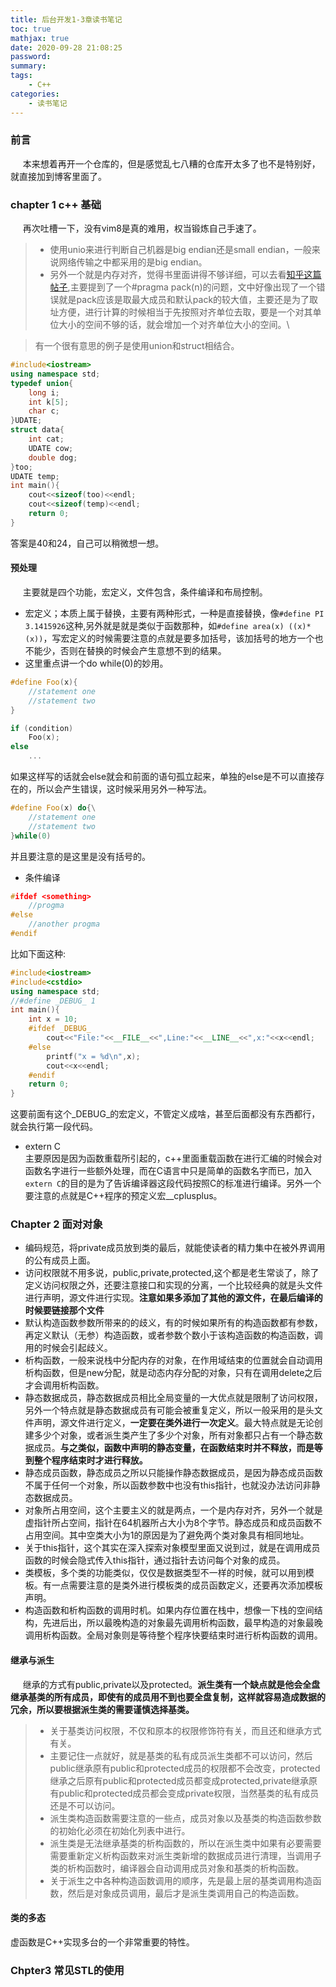 ```yaml
---
title: 后台开发1-3章读书笔记
toc: true
mathjax: true
date: 2020-09-28 21:08:25
password:
summary:
tags:
    - C++
categories:
    - 读书笔记
---
```

### 前言
&nbsp;&nbsp;&nbsp;&nbsp;&nbsp;本来想着再开一个仓库的，但是感觉乱七八糟的仓库开太多了也不是特别好，就直接加到博客里面了。
### chapter 1 c++ 基础
&nbsp;&nbsp;&nbsp;&nbsp;&nbsp;再次吐槽一下，没有vim8是真的难用，权当锻炼自己手速了。
> * 使用unio来进行判断自己机器是big endian还是small endian，一般来说网络传输之中都采用的是big endian。
> * 另外一个就是内存对齐，觉得书里面讲得不够详细，可以去看[知乎这篇帖子](https://zhuanlan.zhihu.com/p/30007037),主要提到了一个#pragma pack(n)的问题，文中好像出现了一个错误就是pack应该是取最大成员和默认pack的较大值，主要还是为了取址方便，进行计算的时候相当于先按照对齐单位去取，要是一个对其单位大小的空间不够的话，就会增加一个对齐单位大小的空间。\
<!--more-->
> 有一个很有意思的例子是使用union和struct相结合。
```c++
#include<iostream>
using namespace std;
typedef union{
    long i;
    int k[5];
    char c;
}UDATE;
struct data{
    int cat;
    UDATE cow;
    double dog;
}too;
UDATE temp;
int main(){
    cout<<sizeof(too)<<endl;
    cout<<sizeof(temp)<<endl;
    return 0;
}
```
答案是40和24，自己可以稍微想一想。
#### 预处理
&nbsp;&nbsp;&nbsp;&nbsp;&nbsp;主要就是四个功能，宏定义，文件包含，条件编译和布局控制。
* 宏定义；本质上属于替换，主要有两种形式，一种是直接替换，像```#define PI 3.1415926```这种,另外就是就是类似于函数那种，如```#define area(x) ((x)*(x))```，写宏定义的时候需要注意的点就是要多加括号，该加括号的地方一个也不能少，否则在替换的时候会产生意想不到的结果。
* 这里重点讲一个do while(0)的妙用。
```c++
#define Foo(x){
    //statement one
    //statement two
}

if (condition)
    Foo(x);
else
    ...
```
如果这样写的话就会else就会和前面的语句孤立起来，单独的else是不可以直接存在的，所以会产生错误，这时候采用另外一种写法。
```c++
#define Foo(x) do{\
    //statement one
    //statement two
}while(0)
```
并且要注意的是这里是没有括号的。
* 条件编译
```c++
#ifdef <something>
    //progma
#else
    //another progma
#endif
```
比如下面这种:
```c++
#include<iostream>
#include<cstdio>
using namespace std;
//#define _DEBUG_ 1
int main(){
    int x = 10;
    #ifdef _DEBUG_
        cout<<"File:"<<__FILE__<<",Line:"<<__LINE__<<",x:"<<x<<endl;
    #else
        printf("x = %d\n",x);
        cout<<x<<endl;
    #endif
    return 0;
}
```
这要前面有这个_DEBUG_的宏定义，不管定义成啥，甚至后面都没有东西都行，就会执行第一段代码。
* extern C\
主要原因是因为函数重载所引起的，c++里面重载函数在进行汇编的时候会对函数名字进行一些额外处理，而在C语言中只是简单的函数名字而已，加入```extern C```的目的是为了告诉编译器这段代码按照C的标准进行编译。另外一个要注意的点就是C++程序的预定义宏__cplusplus。

### Chapter 2 面对对象
* 编码规范，将private成员放到类的最后，就能使读者的精力集中在被外界调用的公有成员上面。
* 访问权限就不用多说，public,private,protected,这个都是老生常谈了，除了定义访问权限之外，还要注意接口和实现的分离，一个比较经典的就是头文件进行声明，源文件进行实现。**注意如果多添加了其他的源文件，在最后编译的时候要链接那个文件**
* 默认构造函数参数所带来的的歧义，有的时候如果所有的构造函数都有参数，再定义默认（无参）构造函数，或者参数个数小于该构造函数的构造函数，调用的时候会引起歧义。
* 析构函数，一般来说栈中分配内存的对象，在作用域结束的位置就会自动调用析构函数，但是new分配，就是动态内存分配的对象，只有在调用delete之后才会调用析构函数。
* 静态数据成员，静态数据成员相比全局变量的一大优点就是限制了访问权限，另外一个特点就是静态数据成员有可能会被重复定义，所以一般采用的是头文件声明，源文件进行定义，**一定要在类外进行一次定义**。最大特点就是无论创建多少个对象，或者派生类产生了多少个对象，所有对象都只占有一个静态数据成员。**与之类似，函数中声明的静态变量，在函数结束时并不释放，而是等到整个程序结束时才进行释放。**
* 静态成员函数，静态成员之所以只能操作静态数据成员，是因为静态成员函数不属于任何一个对象，所以函数参数中也没有this指针，也就没办法访问非静态数据成员。
* 对象所占用空间，这个主要主义的就是两点，一个是内存对齐，另外一个就是虚指针所占空间，指针在64机器所占大小为8个字节。静态成员和成员函数不占用空间。其中空类大小为1的原因是为了避免两个类对象具有相同地址。
* 关于this指针，这个其实在深入探索对象模型里面又说到过，就是在调用成员函数的时候会隐式传入this指针，通过指针去访问每个对象的成员。
* 类模板，多个类的功能类似，仅仅是数据类型不一样的时候，就可以用到模板。有一点需要注意的是类外进行模板类的成员函数定义，还要再次添加模板声明。
* 构造函数和析构函数的调用时机。如果内存位置在栈中，想像一下栈的空间结构，先进后出，所以最晚构造的对象最先调用析构函数，最早构造的对象最晚调用析构函数。全局对象则是等待整个程序快要结束时进行析构函数的调用。

#### 继承与派生
&nbsp;&nbsp;&nbsp;&nbsp;&nbsp;继承的方式有public,private以及protected。**派生类有一个缺点就是他会全盘继承基类的所有成员，即使有的成员用不到也要全盘复制，这样就容易造成数据的冗余，所以要根据派生类的需要谨慎选择基类。**
> * 关于基类访问权限，不仅和原本的权限修饰符有关，而且还和继承方式有关。
> * 主要记住一点就好，就是基类的私有成员派生类都不可以访问，然后public继承原有public和protected成员的权限都不会改变，protected继承之后原有public和protected成员都变成protected,private继承原有public和protected成员都会变成private权限，当然基类的私有成员还是不可以访问。
> * 派生类构造函数需要注意的一些点，成员对象以及基类的构造函数参数的初始化必须在初始化列表中进行。
> * 派生类是无法继承基类的析构函数的，所以在派生类中如果有必要需要需要重新定义析构函数来对派生类新增的数据成员进行清理，当调用子类的析构函数时，编译器会自动调用成员对象和基类的析构函数。
> * 关于派生之中各种构造函数调用的顺序，先是最上层的基类调用构造函数，然后是对象成员调用，最后才是派生类调用自己的构造函数。

#### 类的多态
虚函数是C++实现多台的一个非常重要的特性。

### Chpter3 常见STL的使用